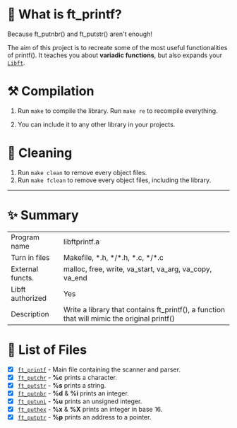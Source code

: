 # 🦊 What is ft_printf?

Because ft_putnbr() and ft_putstr() aren't enough!

The aim of this project is to recreate some of the most useful functionalities of printf(). It teaches you about **variadic functions**, but also expands your [`Libft`](https://github.com/flmarsou/1-Libft).

# ⚒️ Compilation

1. Run `make` to compile the library.
Run `make re` to recompile everything.

2. You can include it to any other library in your projects.

# 🧼 Cleaning

1. Run `make clean` to remove every object files.
2. Run `make fclean` to remove every object files, including the library.

---

# ✨ Summary

|     |     |
| --- | --- |
| Program name | libftprintf.a |
| Turn in files | Makefile, \*.h, \*/\*.h, \*.c, \*/\*.c |
| External functs. | malloc, free, write, va_start, va_arg, va_copy, va_end |
| Libft authorized | Yes |
| Description | Write a library that contains ft_printf(), a function that will mimic the original printf()

# 📑 List of Files

- [x] [`ft_printf`](https://github.com/flmarsou/2.1-printf/blob/main/src/ft_printf.c) - Main file containing the scanner and parser.
- [x] [`ft_putchr`](https://github.com/flmarsou/2.1-printf/blob/main/src/ft_putchr.c) - **%c** prints a character.
- [x] [`ft_putstr`](https://github.com/flmarsou/2.1-printf/blob/main/src/ft_putstr.c) - **%s** prints a string.
- [x] [`ft_putnbr`](https://github.com/flmarsou/2.1-printf/blob/main/src/ft_putnbr.c) - **%d** & **%i** prints an integer.
- [x] [`ft_putuni`](https://github.com/flmarsou/2.1-printf/blob/main/src/ft_putuni.c) - **%u** prints an unsigned integer.
- [x] [`ft_puthex`](https://github.com/flmarsou/2.1-printf/blob/main/src/ft_puthex.c) - **%x** & **%X** prints an integer in base 16.
- [x] [`ft_putptr`](https://github.com/flmarsou/2.1-printf/blob/main/src/ft_putptr.c) - **%p** prints an address to a pointer.

